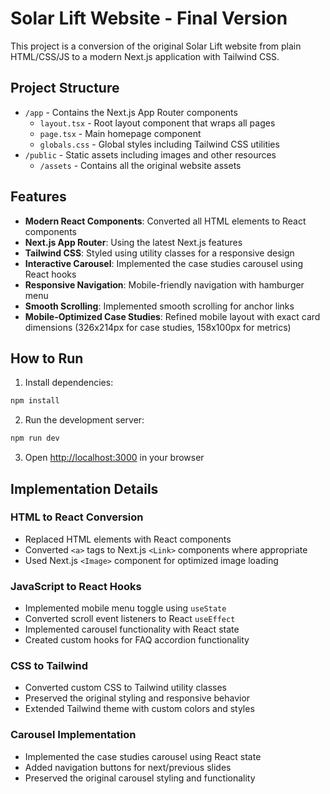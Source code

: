 # Solar Lift Website - Final Version

This project is a conversion of the original Solar Lift website from plain HTML/CSS/JS to a modern Next.js application with Tailwind CSS.

## Project Structure

- `/app` - Contains the Next.js App Router components
  - `layout.tsx` - Root layout component that wraps all pages
  - `page.tsx` - Main homepage component
  - `globals.css` - Global styles including Tailwind CSS utilities
- `/public` - Static assets including images and other resources
  - `/assets` - Contains all the original website assets

## Features

- **Modern React Components**: Converted all HTML elements to React components
- **Next.js App Router**: Using the latest Next.js features
- **Tailwind CSS**: Styled using utility classes for a responsive design
- **Interactive Carousel**: Implemented the case studies carousel using React hooks
- **Responsive Navigation**: Mobile-friendly navigation with hamburger menu
- **Smooth Scrolling**: Implemented smooth scrolling for anchor links
- **Mobile-Optimized Case Studies**: Refined mobile layout with exact card dimensions (326x214px for case studies, 158x100px for metrics)

## How to Run

1. Install dependencies:
```bash
npm install
```

2. Run the development server:
```bash
npm run dev
```

3. Open [http://localhost:3000](http://localhost:3000) in your browser

## Implementation Details

### HTML to React Conversion
- Replaced HTML elements with React components
- Converted `<a>` tags to Next.js `<Link>` components where appropriate
- Used Next.js `<Image>` component for optimized image loading

### JavaScript to React Hooks
- Implemented mobile menu toggle using `useState`
- Converted scroll event listeners to React `useEffect`
- Implemented carousel functionality with React state
- Created custom hooks for FAQ accordion functionality

### CSS to Tailwind
- Converted custom CSS to Tailwind utility classes
- Preserved the original styling and responsive behavior
- Extended Tailwind theme with custom colors and styles

### Carousel Implementation
- Implemented the case studies carousel using React state
- Added navigation buttons for next/previous slides
- Preserved the original carousel styling and functionality
